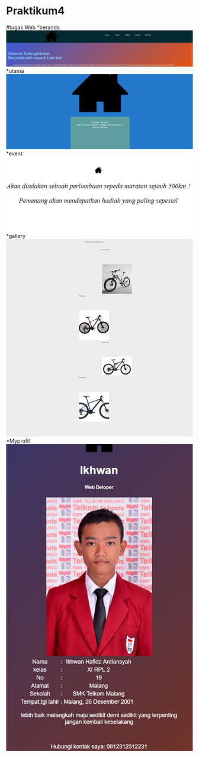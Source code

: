 # Praktikum4
#tugas Web
^beranda
![alt text](https://github.com/Ikhwan19/Praktikum4/blob/master/hasil%20tampilan/beranda.jpg)
*utama
![alt text](https://github.com/Ikhwan19/Praktikum4/blob/master/hasil%20tampilan/utama.jpg)
*event
![alt text](https://github.com/Ikhwan19/Praktikum4/blob/master/hasil%20tampilan/event.jpg)
*gallery
![alt text](https://github.com/Ikhwan19/Praktikum4/blob/master/hasil%20tampilan/galery.jpg)
*Myprofil
![alt text](https://github.com/Ikhwan19/Praktikum4/blob/master/hasil%20tampilan/myprofil.jpg)
